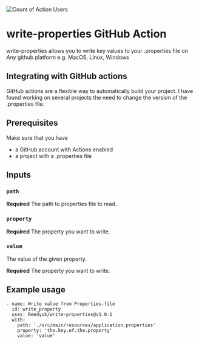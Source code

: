![Count of Action Users](https://img.shields.io/endpoint?url=https://raw.githubusercontent.com/Reedyuk/write-properties/main/action-name.json)
# write-properties GitHub Action  

write-properties allows you to write key values to your .properties file on *Any* github platform e.g. MacOS, Linux, Windows

## Integrating with GitHub actions

GitHub actions are a flexible way to automatically build your project.
I have found working on several projects the need to change the version of the .properties file.

## Prerequisites

Make sure that you have

* a GitHub account with Actions enabled
* a project with a .properties file

## Inputs

### `path`

**Required** The path to properties file to read.

### `property`

**Required** The property you want to write.

### `value`

The value of the given property.

**Required** The property you want to write.

## Example usage

    - name: Write value from Properties-file
      id: write_property
      uses: Reedyuk/write-properties@v1.0.1
      with:
        path: './src/main/resources/application.properties'
        property: 'the.key.of.the.property'
        value: 'value'
 
